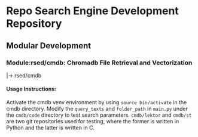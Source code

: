 # Repo Search Engine Development Repository

## Modular Development
### Module:rsed/cmdb: Chromadb File Retrieval and Vectorization
|-> rsed/cmdb

#### Usage Instructions:
Activate the cmdb venv environment by using `source bin/activate` in the cmdb directory.
Modify the `query_texts` and `folder_path` in `main.py` under the `cmdb/code` directory to test search parameters. `cmdb/lektor` and `cmdb/st` are two git repositories used for testing, where the former is written in Python and the latter is written in C.
